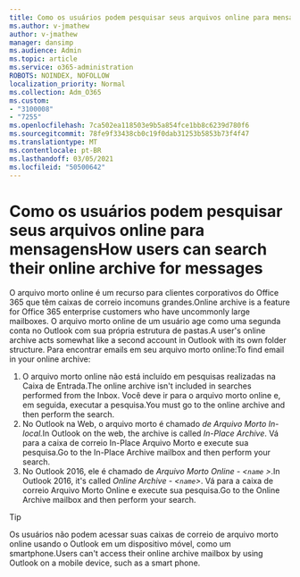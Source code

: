```yaml
---
title: Como os usuários podem pesquisar seus arquivos online para mensagens
ms.author: v-jmathew
author: v-jmathew
manager: dansimp
ms.audience: Admin
ms.topic: article
ms.service: o365-administration
ROBOTS: NOINDEX, NOFOLLOW
localization_priority: Normal
ms.collection: Adm_O365
ms.custom:
- "3100008"
- "7255"
ms.openlocfilehash: 7ca502ea118503e9b5a854fce1bb8c6239d780f6
ms.sourcegitcommit: 78fe9f33438cb0c19f0dab31253b5853b73f4f47
ms.translationtype: MT
ms.contentlocale: pt-BR
ms.lasthandoff: 03/05/2021
ms.locfileid: "50500642"
---
```

# <a name="how-users-can-search-their-online-archive-for-messages"></a><span data-ttu-id="0a917-102">Como os usuários podem pesquisar seus arquivos online para mensagens</span><span class="sxs-lookup"><span data-stu-id="0a917-102">How users can search their online archive for messages</span></span>

<span data-ttu-id="0a917-103">O arquivo morto online é um recurso para clientes corporativos do Office 365 que têm caixas de correio incomuns grandes.</span><span class="sxs-lookup"><span data-stu-id="0a917-103">Online archive is a feature for Office 365 enterprise customers who have uncommonly large mailboxes.</span></span> <span data-ttu-id="0a917-104">O arquivo morto online de um usuário age como uma segunda conta no Outlook com sua própria estrutura de pastas.</span><span class="sxs-lookup"><span data-stu-id="0a917-104">A user's online archive acts somewhat like a second account in Outlook with its own folder structure.</span></span> <span data-ttu-id="0a917-105">Para encontrar emails em seu arquivo morto online:</span><span class="sxs-lookup"><span data-stu-id="0a917-105">To find email in your online archive:</span></span>

1. <span data-ttu-id="0a917-106">O arquivo morto online não está incluído em pesquisas realizadas na Caixa de Entrada.</span><span class="sxs-lookup"><span data-stu-id="0a917-106">The online archive isn't included in searches performed from the Inbox.</span></span> <span data-ttu-id="0a917-107">Você deve ir para o arquivo morto online e, em seguida, executar a pesquisa.</span><span class="sxs-lookup"><span data-stu-id="0a917-107">You must go to the online archive and then perform the search.</span></span>
2. <span data-ttu-id="0a917-108">No Outlook na Web, o arquivo morto é chamado *de Arquivo Morto In-local.*</span><span class="sxs-lookup"><span data-stu-id="0a917-108">In Outlook on the web, the archive is called *In-Place Archive*.</span></span> <span data-ttu-id="0a917-109">Vá para a caixa de correio In-Place Arquivo Morto e execute sua pesquisa.</span><span class="sxs-lookup"><span data-stu-id="0a917-109">Go to the In-Place Archive mailbox and then perform your search.</span></span>
3. <span data-ttu-id="0a917-110">No Outlook 2016, ele é chamado de *Arquivo Morto Online - <`name` >*.</span><span class="sxs-lookup"><span data-stu-id="0a917-110">In Outlook 2016, it's called *Online Archive - <`name`>*.</span></span> <span data-ttu-id="0a917-111">Vá para a caixa de correio Arquivo Morto Online e execute sua pesquisa.</span><span class="sxs-lookup"><span data-stu-id="0a917-111">Go to the Online Archive mailbox and then perform your search.</span></span>

> [!TIP]
> <span data-ttu-id="0a917-112">Os usuários não podem acessar suas caixas de correio de arquivo morto online usando o Outlook em um dispositivo móvel, como um smartphone.</span><span class="sxs-lookup"><span data-stu-id="0a917-112">Users can't access their online archive mailbox by using Outlook on a mobile device, such as a smart phone.</span></span>
